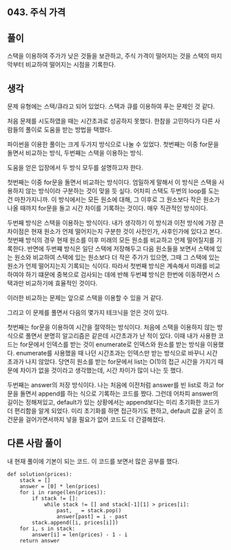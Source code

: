 ## 043. 주식 가격

## 풀이

스택을 이용하여 주가가 낮은 것들을 보관하고, 주식 가격이 떨어지는 것을 스택의 마지막부터 비교하여 떨어지는 시점을 기록한다.

## 생각

문제 유형에는 스택/큐라고 되어 있었다.
스택과 큐를 이용하여 푸는 문제인 것 같다.

처음 문제를 시도하였을 때는 시간초과로 성공하지 못했다.
한참을 고민하다가 다른 사람들의 풀이로 도움을 받는 방법을 택했다.

파이썬을 이용한 풀이는 크게 두가지 방식으로 나눌 수 있었다.
첫번째는 이중 for문을 돌면서 비교하는 방식, 두번째는 스택을 이용하는 방식.

도움을 얻은 입장에서 두 방식 모두를 설명하고자 한다.

첫번째는 이중 for문을 돌면서 비교하는 방식이다.
엄밀하게 말해서 이 방식은 스택을 사용하지 않는 방식이라 구분하는 것이 맞을 듯 싶다.
어차피 스택도 두번의 loop를 도는 건 마찬가지니까.
이 방식에서는 모든 원소에 대해, 그 이후로 그 원소보다 작은 원소가 나올 때까지 for문을 돌고 시간 차이를 기록하는 것이다.
매우 직관적인 방식이다.

두번째 방식은 스택을 이용하는 방식이다.
내가 생각하기 이 방식과 이전 방식에 가장 큰 차이점은 현재 원소가 언제 떨어지는지 구분한 것이 사전인가, 사후인가에 있다고 본다.
첫번째 방식의 경우 현재 원소를 이후 미래의 모든 원소를 비교하고 언제 떨어질지를 기록한다.
반면에 두번쨰 방식은 일단 스택에 저장해두고 다음 원소들을 보면서 스택에 있는 원소와 비교하여 스택에 있는 원소보다 더 작은 주가가 있으면, 그때 그 스택에 있는 원소가 언제 떨어지는지 기록되는 식이다.
따라서 첫번째 방식은 계속해서 미래를 비교하여야 하기 떄문에 중복으로 검사되는 데에 반해 두번쨰 방식은 한번에 이동하면서 스택과만 비교하기에 효율적인 것이다.

이러한 비교하는 문제는 앞으로 스택을 이용할 수 있을 거 같다.

그리고 이 문제를 풀면서 다음의 몇가지 테크닉을 얻은 것이 있다.

첫번째는 for문을 이용하여 시간을 절약하는 방식이다.
처음에 스택을 이용하지 않는 방식으로 풀면서 분명히 알고리즘은 같은데 시간초과가 난 적이 있다.
이때 내가 사용한 코드는 for문에서 인덱스를 받는 것이 enumerate로 인덱스와 원소를 받는 방식을 이용했다.
enumerate를 사용했을 때 나던 시간초과는 인덱스만 받는 방식으로 바꾸니 시간 초과가 나지 않았다.
당연히 원소를 받는 for문에서 list는 O(1)의 접근 시간을 가지기 때문에 차이가 없을 것이라고 생각했는데, 시간 차이가 많이 나는 듯 했다.

두번째는 answer의 저장 방식이다.
나는 처음에 이전처럼 answer를 빈 list로 하고 for문을 돌면서 append를 하는 식으로 기록하는 코드를 짰다.
그런데 어차피 answer의 길이는 정해져있고, default가 있는 상황에서는 append보다는 미리 초기화한 코드가 더 편리함을 알게 되었다.
미리 초기화를 하면 접근하기도 편하고, default 값을 굳이 조건문을 걸어가면서까지 넣을 필요가 없어 코드도 더 간결해졌다.

## 다른 사람 풀이
내 현재 풀이에 기본이 되는 코드.
이 코드를 보면서 많은 공부를 했다.

```
def solution(prices):
    stack = []
    answer = [0] * len(prices)
    for i in range(len(prices)):
        if stack != []:
            while stack != [] and stack[-1][1] > prices[i]:
                past, _ = stack.pop()
                answer[past] = i - past
        stack.append([i, prices[i]])
    for i, s in stack:
        answer[i] = len(prices) - 1 - i
    return answer
```
